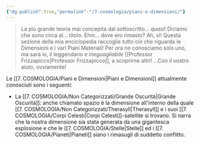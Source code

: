 ```yaml
---
{"dg-publish":true,"permalink":"/7-cosmologia/piani-e-dimensioni/"}
---
```


>La più grande teoria mai concepita dal sottoscritto… *quasi*! Diciamo che sono circa al… titolo. Ehm... dove ero rimasto? Ah, sì!
>Questa sezione della mia enciclopedia raccoglie tutto ciò che riguarda le Dimensioni e i vari Piani Materiali! Per ora ne conosciamo solo uno, ma sarà io, il leggendario e *ineguagliabile* [[Professor Frizzapicco\|Professor Frizzapicco]], a scoprirne altri! …Con il vostro aiuto, ovviamente!

Le [[7. COSMOLOGIA/Piani e Dimensioni\|Piani e Dimensioni]] attualmente conosciuti sono i seguenti: 

- La [[7. COSMOLOGIA/Non Categorizzati/Grande Oscurità\|Grande Oscurità]]: anche chiamato spazio è la dimensione all'interno della quale [[7. COSMOLOGIA/Non Categorizzati/Therasyll\|Therasyll]] e i suoi [[7. COSMOLOGIA/Corpi Celesti\|Corpi Celesti]]-satellite si trovano. Si narra che la nostra dimensione sia stata generata da una gigantesca esplosione e che le [[7. COSMOLOGIA/Stelle\|Stelle]] ed i [[7. COSMOLOGIA/Pianeti\|Pianeti]] siano i rimasugli di suddetto conflitto. 